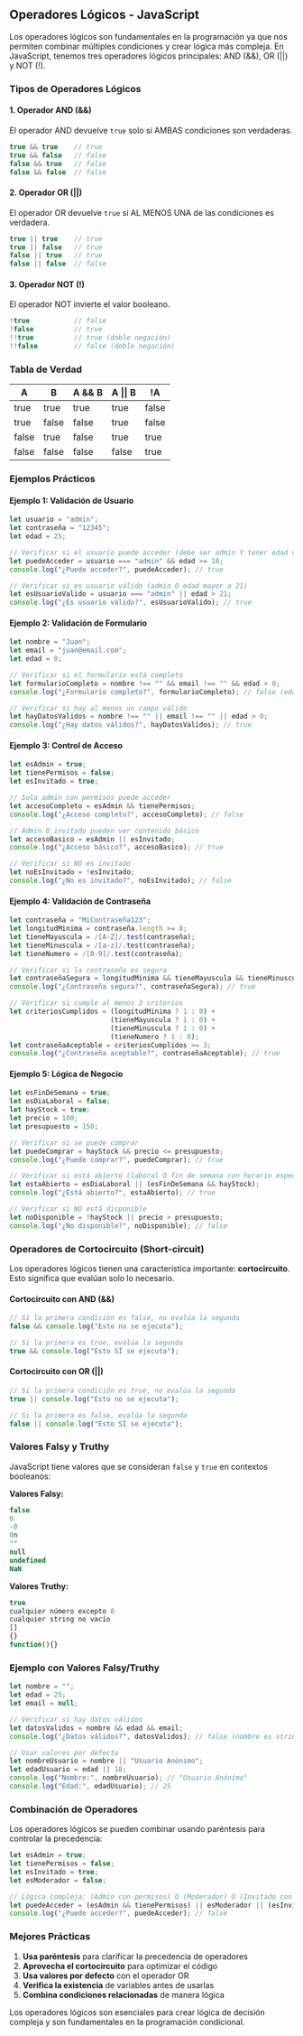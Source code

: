 ## Operadores Lógicos - JavaScript

Los operadores lógicos son fundamentales en la programación ya que nos permiten combinar múltiples condiciones y crear lógica más compleja. En JavaScript, tenemos tres operadores lógicos principales: AND (&&), OR (||) y NOT (!).

### Tipos de Operadores Lógicos

#### 1. Operador AND (&&)

El operador AND devuelve `true` solo si AMBAS condiciones son verdaderas.

```javascript
true && true    // true
true && false   // false
false && true   // false
false && false  // false
```

#### 2. Operador OR (||)

El operador OR devuelve `true` si AL MENOS UNA de las condiciones es verdadera.

```javascript
true || true    // true
true || false   // true
false || true   // true
false || false  // false
```

#### 3. Operador NOT (!)

El operador NOT invierte el valor booleano.

```javascript
!true           // false
!false          // true
!!true          // true (doble negación)
!!false         // false (doble negación)
```

### Tabla de Verdad

| A | B | A && B | A \|\| B | !A |
|---|---|--------|----------|----|
| true | true | true | true | false |
| true | false | false | true | false |
| false | true | false | true | true |
| false | false | false | false | true |

### Ejemplos Prácticos

#### Ejemplo 1: Validación de Usuario
```javascript
let usuario = "admin";
let contraseña = "12345";
let edad = 25;

// Verificar si el usuario puede acceder (debe ser admin Y tener edad válida)
let puedeAcceder = usuario === "admin" && edad >= 18;
console.log("¿Puede acceder?", puedeAcceder); // true

// Verificar si es usuario válido (admin O edad mayor a 21)
let esUsuarioValido = usuario === "admin" || edad > 21;
console.log("¿Es usuario válido?", esUsuarioValido); // true
```

#### Ejemplo 2: Validación de Formulario
```javascript
let nombre = "Juan";
let email = "juan@email.com";
let edad = 0;

// Verificar si el formulario está completo
let formularioCompleto = nombre !== "" && email !== "" && edad > 0;
console.log("¿Formulario completo?", formularioCompleto); // false (edad es 0)

// Verificar si hay al menos un campo válido
let hayDatosValidos = nombre !== "" || email !== "" || edad > 0;
console.log("¿Hay datos válidos?", hayDatosValidos); // true
```

#### Ejemplo 3: Control de Acceso
```javascript
let esAdmin = true;
let tienePermisos = false;
let esInvitado = true;

// Solo admin con permisos puede acceder
let accesoCompleto = esAdmin && tienePermisos;
console.log("¿Acceso completo?", accesoCompleto); // false

// Admin O invitado pueden ver contenido básico
let accesoBasico = esAdmin || esInvitado;
console.log("¿Acceso básico?", accesoBasico); // true

// Verificar si NO es invitado
let noEsInvitado = !esInvitado;
console.log("¿No es invitado?", noEsInvitado); // false
```

#### Ejemplo 4: Validación de Contraseña
```javascript
let contraseña = "MiContraseña123";
let longitudMinima = contraseña.length >= 8;
let tieneMayuscula = /[A-Z]/.test(contraseña);
let tieneMinuscula = /[a-z]/.test(contraseña);
let tieneNumero = /[0-9]/.test(contraseña);

// Verificar si la contraseña es segura
let contraseñaSegura = longitudMinima && tieneMayuscula && tieneMinuscula && tieneNumero;
console.log("¿Contraseña segura?", contraseñaSegura); // true

// Verificar si cumple al menos 3 criterios
let criteriosCumplidos = (longitudMinima ? 1 : 0) + 
                         (tieneMayuscula ? 1 : 0) + 
                         (tieneMinuscula ? 1 : 0) + 
                         (tieneNumero ? 1 : 0);
let contraseñaAceptable = criteriosCumplidos >= 3;
console.log("¿Contraseña aceptable?", contraseñaAceptable); // true
```

#### Ejemplo 5: Lógica de Negocio
```javascript
let esFinDeSemana = true;
let esDiaLaboral = false;
let hayStock = true;
let precio = 100;
let presupuesto = 150;

// Verificar si se puede comprar
let puedeComprar = hayStock && precio <= presupuesto;
console.log("¿Puede comprar?", puedeComprar); // true

// Verificar si está abierto (laboral O fin de semana con horario especial)
let estaAbierto = esDiaLaboral || (esFinDeSemana && hayStock);
console.log("¿Está abierto?", estaAbierto); // true

// Verificar si NO está disponible
let noDisponible = !hayStock || precio > presupuesto;
console.log("¿No disponible?", noDisponible); // false
```

### Operadores de Cortocircuito (Short-circuit)

Los operadores lógicos tienen una característica importante: **cortocircuito**. Esto significa que evalúan solo lo necesario.

#### Cortocircuito con AND (&&)
```javascript
// Si la primera condición es false, no evalúa la segunda
false && console.log("Esto no se ejecuta");

// Si la primera es true, evalúa la segunda
true && console.log("Esto SÍ se ejecuta");
```

#### Cortocircuito con OR (||)
```javascript
// Si la primera condición es true, no evalúa la segunda
true || console.log("Esto no se ejecuta");

// Si la primera es false, evalúa la segunda
false || console.log("Esto SÍ se ejecuta");
```

### Valores Falsy y Truthy

JavaScript tiene valores que se consideran `false` y `true` en contextos booleanos:

**Valores Falsy:**
```javascript
false
0
-0
0n
""
null
undefined
NaN
```

**Valores Truthy:**
```javascript
true
cualquier número excepto 0
cualquier string no vacío
[]
{}
function(){}
```

### Ejemplo con Valores Falsy/Truthy
```javascript
let nombre = "";
let edad = 25;
let email = null;

// Verificar si hay datos válidos
let datosValidos = nombre && edad && email;
console.log("¿Datos válidos?", datosValidos); // false (nombre es string vacío)

// Usar valores por defecto
let nombreUsuario = nombre || "Usuario Anónimo";
let edadUsuario = edad || 18;
console.log("Nombre:", nombreUsuario); // "Usuario Anónimo"
console.log("Edad:", edadUsuario); // 25
```

### Combinación de Operadores

Los operadores lógicos se pueden combinar usando paréntesis para controlar la precedencia:

```javascript
let esAdmin = true;
let tienePermisos = false;
let esInvitado = true;
let esModerador = false;

// Lógica compleja: (Admin con permisos) O (Moderador) O (Invitado con restricciones)
let puedeAcceder = (esAdmin && tienePermisos) || esModerador || (esInvitado && !esAdmin);
console.log("¿Puede acceder?", puedeAcceder); // false
```

### Mejores Prácticas

1. **Usa paréntesis** para clarificar la precedencia de operadores
2. **Aprovecha el cortocircuito** para optimizar el código
3. **Usa valores por defecto** con el operador OR
4. **Verifica la existencia** de variables antes de usarlas
5. **Combina condiciones relacionadas** de manera lógica

Los operadores lógicos son esenciales para crear lógica de decisión compleja y son fundamentales en la programación condicional.

